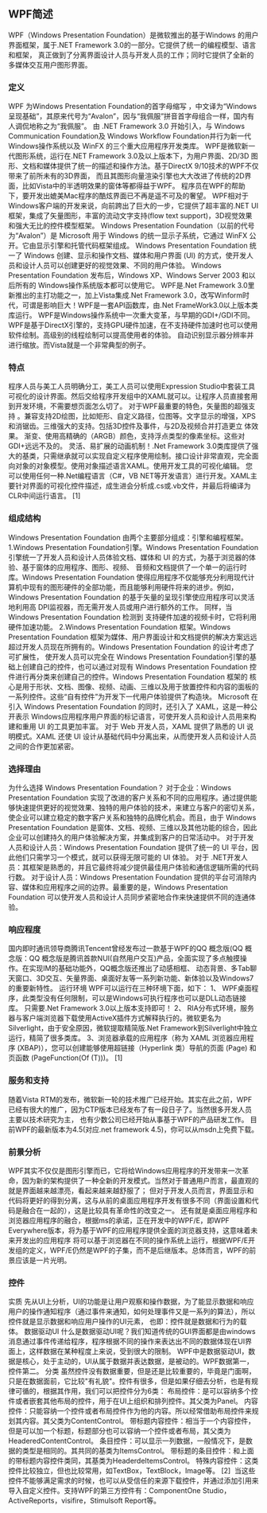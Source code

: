 ﻿## WPF简述	
WPF（Windows Presentation Foundation）是微软推出的基于Windows 的用户界面框架，属于.NET Framework 3.0的一部分。它提供了统一的编程模型、语言和框架，
真正做到了分离界面设计人员与开发人员的工作；同时它提供了全新的多媒体交互用户图形界面。

### 定义
WPF 为Windows Presentation Foundation的首字母缩写 ，中文译为“Windows呈现基础”，其原来代号为“Avalon”，因与“我佩服”拼音首字母组合一样，国内有人调侃地称之为“我佩服”。
由 .NET Framework 3.0 开始引入，与 Windows Communication Foundation及 Windows Workflow Foundation并行为新一代 Windows操作系统以及 WinFX 的三个重大应用程序开发类库。
WPF是微软新一代图形系统，运行在.NET Framework 3.0及以上版本下，为用户界面、2D/3D 图形、文档和媒体提供了统一的描述和操作方法。基于DirectX 9/10技术的WPF不仅带来了前所未有的3D界面，
而且其图形向量渲染引擎也大大改进了传统的2D界面，比如Vista中的半透明效果的窗体等都得益于WPF。 程序员在WPF的帮助下，要开发出媲美Mac程序的酷炫界面已不再是遥不可及的奢望。
 WPF相对于Windows客户端的开发来说，向前跨出了巨大的一步，它提供了超丰富的.NET UI 框架，集成了矢量图形，丰富的流动文字支持(flow text support)，3D视觉效果和强大无比的控件模型框架。
Windows Presentation Foundation（以前的代号为“Avalon”）是 Microsoft 用于 Windows 的统一显示子系统，它通过 WinFX 公开。它由显示引擎和托管代码框架组成。
Windows Presentation Foundation 统一了 Windows 创建、显示和操作文档、媒体和用户界面 (UI) 的方式，使开发人员和设计人员可以创建更好的视觉效果、不同的用户体验。
Windows Presentation Foundation 发布后，Windows XP、Windows Server 2003 和以后所有的 Windows操作系统版本都可以使用它。
WPF是.Net Framework 3.0里新推出的主打功能之一，加上Vista集成.Net Framework 3.0，改写Winform时代，可谓是影响巨大！WPF是一套API函数库，由.Net FrameWork3.0以上版本类库运行。
WPF是Windows操作系统中一次重大变革，与早期的GDI+/GDI不同。WPF是基于DirectX引擎的，支持GPU硬件加速，在不支持硬件加速时也可以使用软件绘制。高级别的线程绘制可以提高使用者的体验。
自动识别显示器分辨率并进行缩放。而Vista就是一个非常典型的例子。 

### 特点
程序人员与美工人员明确分工，美工人员可以使用Expression Studio中套装工具可视化的设计界面。然后交给程序开发组中的XAML就可以。让程序人员直接套用到开发环境，不需要想页面怎么切了。
对于WPF最重要的特色，矢量图的超强支持 。兼容支持2D绘图，比如矩形、自定义路径，位图等。文字显示的增强，XPS和消锯齿。三维强大的支持。包括3D控件及事件，与2D及视频合并打造更立 体效果。
渐变、使用高精确的（ARGB）颜色，支持浮点类型的像素坐标。这些对GDI+远远不及的。
灵活、易扩展的动画机制！.Net Framework 3.0类库提供了强大的基类，只需继承就可以实现自定义程序使用绘制。接口设计非常直观，完全面向对象的对象模型。使用对象描述语言XAML。使用开发工具的可视化编辑。
您可以使用任何一种.Net编程语言（C#，VB NET等开发语言）进行开发。XAML主要针对界面的可视化控件描述，成生进会分析成.cs或.vb文件，并最后将编译为CLR中间运行语言。 [1] 

### 组成结构
Windows Presentation Foundation 由两个主要部分组成：引擎和编程框架。
1.Windows Presentation Foundation引擎。Windows Presentation Foundation 引擎统一了开发人员和设计人员体验文档、媒体和 UI 的方式，为基于浏览器的体验、基于窗体的应用程序、图形、视频、
音频和文档提供了一个单一的运行时库。Windows Presentation Foundation 使得应用程序不仅能够充分利用现代计算机中现有的图形硬件的全部功能，而且能够利用硬件将来的进步。例如，
Windows Presentation Foundation 的基于矢量的呈现引擎使应用程序可以灵活地利用高 DPI监视器，而无需开发人员或用户进行额外的工作。 同样，当 Windows Presentation Foundation 检测到
支持硬件加速的视频卡时，它将利用硬件加速功能。
2.Windows Presentation Foundation 框架。Windows Presentation Foundation 框架为媒体、用户界面设计和文档提供的解决方案远远超过开发人员现在所拥有的。Windows Presentation Foundation 的设计考虑了可扩展性，
使开发人员可以完全在 Windows Presentation Foundation引擎的基础上创建自己的控件，也可以通过对现有 Windows Presentation Foundation 控件进行再分类来创建自己的控件。Windows Presentation Foundation 框架的
核心是用于形状、文档、图像、视频、动画、三维以及用于放置控件和内容的面板的一系列控件。这些“自有控件”为开发下一代用户体验提供了构造块。
Microsoft 在引入 Windows Presentation Foundation 的同时，还引入了 XAML，这是一种公开表示 Windows应用程序用户界面的标记语言，可使开发人员和设计人员用来构建和重用 UI 的工具更加丰富。
对于 Web 开发人员，XAML 提供了熟悉的 UI 说明模式。XAML 还使 UI 设计从基础代码中分离出来，从而使开发人员和设计人员之间的合作更加紧密。

### 选择理由
为什么选择 Windows Presentation Foundation？
对于企业：Windows Presentation Foundation 实现了改进的客户关系和不同的应用程序。通过提供能够快速提供更好的视觉效果、独特的用户体验的技术，来建立与客户的密切关系，
使企业可以建立稳定的数字客户关系和独特的品牌化机会。而且，由于 Windows Presentation Foundation 是窗体、文档、视频、三维以及其他功能的综合，因此企业可以创建持久的用户体验解决方案，并集成到客户的日常活动中。
对于开发人员和设计人员：Windows Presentation Foundation 提供了统一的 UI 平台，因此他们只需学习一个模式，就可以获得无限可能的 UI 体验。
对于 .NET开发人员：其框架是熟悉的，并且它最终将减少提供最佳用户体验和通信逻辑所需的代码行数。
对于设计人员：Windows Presentation Foundation 提供的平台可消除内容、媒体和应用程序之间的边界。最重要的是，Windows Presentation Foundation 可以使开发人员和设计人员同步紧密地合作来快速提供不同的连通体验。

### 响应程度
国内即时通讯领导商腾讯Tencent曾经发布过一款基于WPF的QQ 概念版(QQ 概念版：QQ 概念版是腾讯首款NUI(自然用户交互)产品，全面实现了多点触摸操作。在实现IM的基础功能外，QQ概念版还推出了动感相框、
动态背景、多Tab聊天窗口、3D交互、矢量界面、桌面好友等一系列新功能、新体验以及Windows7的重要新特性。
运行环境
WPF可以运行在三种环境下面，如下：
1、 WPF桌面程序，此类型没有任何限制，可以是Windows可执行程序也可以是DLL动态链接库。
只需要.Net Framework 3.0以上版本支持即可！
2、 RIA分布式环境，服务器与客户端浏览器下载使用ActiveX插件方式解释执行的。微软更名为Silverlight，由于安全原因，微软提取精简版.Net Framework到Silverlight中独立运行，精简了很多类库。
3、浏览器承载的应用程序（称为 XAML 浏览器应用程序 (XBAP)），您可以创建能够使用超链接（Hyperlink 类）导航的页面 (Page) 和页函数 (PageFunction(Of (T)))。 [1] 

### 服务和支持
随着Vista RTM的发布，微软新一轮的技术推广已经开始。其实在此之前，WPF已经有很大的推广，因为CTP版本已经发布了有一段日子了。当然很多开发人员主要以技术研究为主，
也有少数公司已经开始从事基于WPF的产品研发工作。
目前WPF的最新版本为4.5(对应.net framework 4.5)，你可以从msdn上免费下载。

### 前景分析
WPF其实不仅仅是图形引擎而已，它将给Windows应用程序的开发带来一次革命，因为新的架构提供了一种全新的开发模式。当然对于普通用户而言，最直观的就是界面越来越漂亮，看起来越来越舒服了；
但对于开发人员而言，界面显示和代码将更好的得到分离，这与从前的桌面应用程序开发有很多不同（界面设置和代码是融合在一起的），这是比较具有革命性的改变之一。
还有就是桌面应用程序和浏览器应用程序的融合，根据ms的承诺，正在开发中的WPF/E，即WPF Everywhere版本，将为基于WPF的应用程序提供全面的浏览器支持，这意味着未来开发出的应用程序
将可以基于浏览器在不同的操作系统上运行，根据WPF/E开发组的定义，WPF/E仍然是WPF的子集，而不是后继版本。总体而言，WPF的前景应该是一片光明。

### 控件
实质
先从UI上分析，UI的功能是让用户观察和操作数据，为了能显示数据和响应用户的操作通知程序（通过事件来通知，如何处理事件又是一系列的算法），所以控件就是显示数据和响应用户操作的UI元素，
也即：控件就是数据和行为的载体。
数据驱动UI
什么是数据驱动UI呢？我们知道传统的GUI界面都是由windows消息通过事件传递给程序，程序根据不同的操作来表达出不同的数据体现在UI界面上，这样数据在某种程度上来说，受到很大的限制。
WPF中是数据驱动UI，数据是核心，处于主动的，UI从属于数据并表达数据，是被动的。WPF数据第一，控件第二。
分类
虽然控件没有数据重要，但是还是比较重要的，毕竟是门面啊，只是在数据面前，它比较"有礼貌"。控件有很多，但是如果仔细去分析，也是有规律可循的，根据其作用，我们可以把控件分为6类：
布局控件：是可以容纳多个控件或者嵌套其他布局的控件，用于在UI上组织和排列控件。其父类为Panel。
内容控件：只能容纳一个控件或者布局控件作为他的内容。所以经常借助布局控件来规划其内容。其父类为ContentControl。
带标题内容控件：相当于一个内容控件，但是可以加一个标题，标题部分也可以容纳一个控件或者布局，其父类为HeaderedContentControl。
条目控件：可以显示一列数据，一般情况下，是数据的类型是相同的。其共同的基类为ItemsControl。
带标题的条目控件：和上面的带标题内容控件类同，其基类为HeaderdeItemsControl。
特殊内容控件：这类控件比较独立，但也比较常用，如TextBox，TextBlock，Image等。 [2] 
当这些控件不能够满足需求的时候，也可以从受信任的来源下载控件，并通过添加引用来导入自定义控件。支持WPF的第三方控件有：ComponentOne Studio，ActiveReports，visifire，Stimulsoft Report等。



